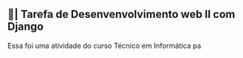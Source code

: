 ## 📑| Tarefa de Desenvenvolvimento web II com Django

  Essa foi uma atividade do curso Técnico em Informática pa
 
